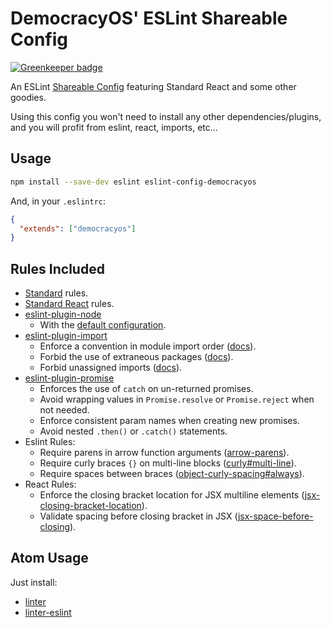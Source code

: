 # DemocracyOS' ESLint Shareable Config

[![Greenkeeper badge](https://badges.greenkeeper.io/DemocracyOS/eslint-config-democracyos.svg)](https://greenkeeper.io/)

An ESLint [Shareable Config](http://eslint.org/docs/developer-guide/shareable-configs) featuring Standard React and some other goodies.

Using this config you won't need to install any other dependencies/plugins, and you will profit from eslint, react, imports, etc...

## Usage

```bash
npm install --save-dev eslint eslint-config-democracyos
```

And, in your `.eslintrc`:
```JSON
{
  "extends": ["democracyos"]
}
```

## Rules Included

* [Standard](http://standardjs.com/rules) rules.
* [Standard React](https://github.com/feross/eslint-config-standard-react) rules.
* [eslint-plugin-node](https://github.com/mysticatea/eslint-plugin-node)
  * With the [default configuration](https://github.com/mysticatea/eslint-plugin-node#bulb-rules).
* [eslint-plugin-import](https://github.com/benmosher/eslint-plugin-import)
  * Enforce a convention in module import order ([docs](https://github.com/benmosher/eslint-plugin-import/docs/rules/order.md)).
  * Forbid the use of extraneous packages ([docs](https://github.com/benmosher/eslint-plugin-import/docs/rules/no-extraneous-dependencies.md)).
  * Forbid unassigned imports ([docs](https://github.com/benmosher/eslint-plugin-import/docs/rules/no-unassigned-import.md)).
* [eslint-plugin-promise](https://github.com/xjamundx/eslint-plugin-promise)
  * Enforces the use of `catch` on un-returned promises.
  * Avoid wrapping values in `Promise.resolve` or `Promise.reject` when not needed.
  * Enforce consistent param names when creating new promises.
  * Avoid nested `.then()` or `.catch()` statements.
* Eslint Rules:
  * Require parens in arrow function arguments ([arrow-parens](http://eslint.org/docs/rules/arrow-parens)).
  * Require curly braces `{}` on multi-line blocks ([curly#multi-line](http://eslint.org/docs/rules/curly#multi-line)).
  * Require spaces between braces ([object-curly-spacing#always](http://eslint.org/docs/rules/object-curly-spacing#always)).
* React Rules:
  * Enforce the closing bracket location for JSX multiline elements ([jsx-closing-bracket-location](https://github.com/yannickcr/eslint-plugin-react/blob/master/docs/rules/jsx-closing-bracket-location.md)).
  * Validate spacing before closing bracket in JSX ([jsx-space-before-closing](https://github.com/yannickcr/eslint-plugin-react/blob/master/docs/rules/jsx-space-before-closing.md)).

## Atom Usage

Just install:

* [linter](https://atom.io/packages/linter)
* [linter-eslint](https://atom.io/packages/linter-eslint)
